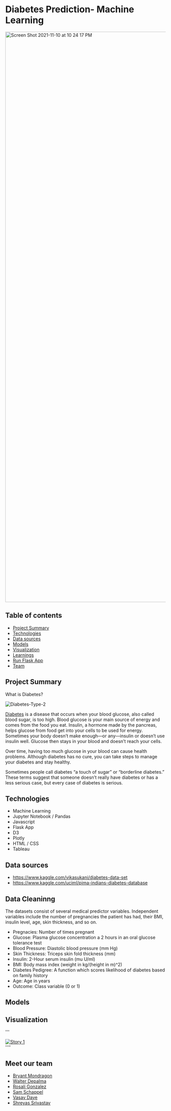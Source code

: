 # Diabetes Prediction- Machine Learning 

<img width="1786" alt="Screen Shot 2021-11-10 at 10 24 17 PM" src="https://user-images.githubusercontent.com/53684246/141231759-2a5380dc-9d58-4e42-9286-c572fe00cf25.png">

## Table of contents

* [Project Summary](#project-summary)
* [Technologies](#technologies)
* [Data sources](#data-sources)
* [Models](#models)
* [Visualization](#visualization)
* [Learnings](#learnings)
* [Run Flask App](#run-flask-app)
* [Team](#team)


## Project Summary

What is Diabetes? 

![Diabetes-Type-2](https://user-images.githubusercontent.com/53684246/141233846-552ec140-4a15-4073-b62e-b26c582efe81.jpg)

[Diabetes](https://www.niddk.nih.gov/health-information/diabetes/overview/what-is-diabetes) is a disease that occurs when your blood glucose, also called blood sugar, is too high. Blood glucose is your main source of energy and comes from the food you eat. Insulin, a hormone made by the pancreas, helps glucose from food get into your cells to be used for energy. Sometimes your body doesn’t make enough—or any—insulin or doesn’t use insulin well. Glucose then stays in your blood and doesn’t reach your cells.

Over time, having too much glucose in your blood can cause health problems. Although diabetes has no cure, you can take steps to manage your diabetes and stay healthy.

Sometimes people call diabetes “a touch of sugar” or “borderline diabetes.” These terms suggest that someone doesn’t really have diabetes or has a less serious case, but every case of diabetes is serious.


## Technologies

* Machine Learning
* Jupyter Notebook / Pandas 
* Javascript 
* Flask App
* D3
* Plotly
* HTML / CSS 
* Tableau 

## Data sources
- https://www.kaggle.com/vikasukani/diabetes-data-set 
- https://www.kaggle.com/uciml/pima-indians-diabetes-database 


## Data Cleaninng

The datasets consist of several medical predictor variables. Independent variables include the number of pregnancies the patient has had, their BMI, insulin level, age, skin thickness, and so on.

   - Pregnacies: Number of times pregnant
   - Glucose: Plasma glucose concentration a 2 hours in an oral glucose tolerance test
   - Blood Pressure: Diastolic blood pressure (mm Hg)
   - Skin Thickness: Triceps skin fold thickness (mm)
   - Insulin: 2-Hour serum insulin (mu U/ml)
   - BMI: Body mass index (weight in kg/(height in m)^2)
   - Diabetes Pedigree: A function which scores likelihood of diabetes based on family history
   - Age: Age in years
   - Outcome: Class variable (0 or 1) 

## Models

## Visualization

'''<div class='tableauPlaceholder' id='viz1636604037947' style='position: relative'><noscript><a href='#'><img alt='Story 1 ' src='https:&#47;&#47;public.tableau.com&#47;static&#47;images&#47;RY&#47;RYJPGR2Q4&#47;1_rss.png' style='border: none' /></a></noscript><object class='tableauViz'  style='display:none;'><param name='host_url' value='https%3A%2F%2Fpublic.tableau.com%2F' /> <param name='embed_code_version' value='3' /> <param name='path' value='shared&#47;RYJPGR2Q4' /> <param name='toolbar' value='yes' /><param name='static_image' value='https:&#47;&#47;public.tableau.com&#47;static&#47;images&#47;RY&#47;RYJPGR2Q4&#47;1.png' /> <param name='animate_transition' value='yes' /><param name='display_static_image' value='yes' /><param name='display_spinner' value='yes' /><param name='display_overlay' value='yes' /><param name='display_count' value='yes' /><param name='language' value='en-US' /></object></div>                <script type='text/javascript'>                    var divElement = document.getElementById('viz1636604037947');                    var vizElement = divElement.getElementsByTagName('object')[0];                    vizElement.style.width='1016px';vizElement.style.height='991px';                    var scriptElement = document.createElement('script');                    scriptElement.src = 'https://public.tableau.com/javascripts/api/viz_v1.js';                    vizElement.parentNode.insertBefore(scriptElement, vizElement);                </script>''''

## Meet our team

- [Bryant Mondragon](https://github.com/MondragB)
- [Walter Depalma](https://github.com/Wdepalma)
- [Rosali Gonzalez](https://github.com/applepassion4)
- [Sam Schappel](https://github.com/sammyschapps87)
- [Vasav Dave](https://github.com/vasavdave)
- [Shreyas Srivastav](https://github.com/ssrivastav0494)
